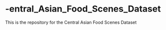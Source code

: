 # -entral_Asian_Food_Scenes_Dataset
This is the repository for the Central Asian Food Scenes Dataset
